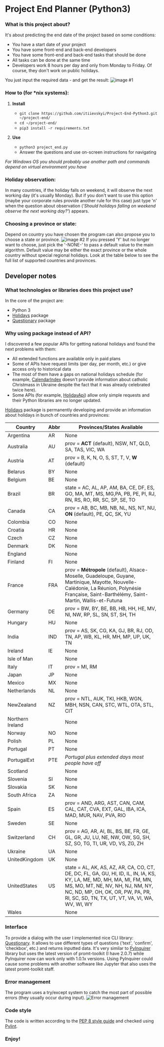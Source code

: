 # Project End Planner (Python3)

### What is this project about?
It's about predicting the end date of the project based on some conditions:
* You have a start date of your project
* You have some front-end and back-end developers
* You have some front-end and back-end tasks that should be done
* All tasks can be done at the same time
* Developers work 8 hours per day and only from Monday to Friday. Of course, they don't work on public holidays.

You just input the required data - and get the result:
![image #1](/images/1.png)

### How to (for *nix systems):
1. **Install**
   * `git clone https://github.com/itiievskyi/Project-End-Python3.git ~/project-end/`
   * `cd ~/project-end/`
   * `pip3 install -r requirements.txt`

2. **Use**
   * `python3 project_end.py`
   * Answer the questions and use on-screen instructions for navigating

*For Windows OS you should probably use another path and commands depend on virtual environment you have*

### Holiday observation:
In many countries, if the holiday falls on weekend, it will observe the next working day (it's usually Monday). But if you don't want to use this option (maybe your corporate rules provide another rule for this case) just type 'n' when the question about observation (*'Should holidays falling on weekend observe the next working day?'*) appears.

### Choosing a province or state:
Depend on country you have chosen the program can also propose you to choose a state or province.
![image #2](/images/2.png)
If you pressed 'Y' but no longer want to choose, just pick the '-NONE-' to pass a default value to the main algorithm. Default value may be either the exact province or the whole country without special regional holidays. Look at the table below to see the full list of supported countries and provinces.

## Developer notes

### What technologies or libraries does this project use?
In the core of the project are:
* Python 3
* [Holidays](https://pypi.org/project/holidays/) package
* [Questionary](https://github.com/tmbo/questionary) package

### Why using package instead of API?
I discovered a few popular APIs for getting national holidays and found the next problems with them:
* All extended functions are available only in paid plans
* Some of APIs have request limits (per day, per month, etc.) or give access only to historical data
* The most of them have a gaps on national holidays schedule (for example, [CalendarIndex](https://www.calendarindex.com/) doesn't provide information about catholic Christmass in Ukraine despite the fact that it was already celebrated twice here).
* Some APIs (for example, [HolidayApi](https://holidayapi.com/)) allow only simple requests and their Python libraries are no longer updated.

[Holidays](https://pypi.org/project/holidays/) package is permanently developing and provide an information about holidays in bunch of countries and provinces:

Country            |Abbr    |Provinces/States Available
-------------------|--------|-------------------------------------------------------------
Argentina          |AR      |None
Australia          |AU      |prov = **ACT** (default), NSW, NT, QLD, SA, TAS, VIC, WA
Austria            |AT      |prov = B, K, N, O, S, ST, T, V, **W** (default)
Belarus            |BY      |None
Belgium            |BE      |None
Brazil             |BR      |state = AC, AL, AP, AM, BA, CE, DF, ES, GO, MA, MT, MS, MG,PA, PB, PE, PI, RJ, RN, RS, RO, RR, SC, SP, SE, TO
Canada             |CA      |prov = AB, BC, MB, NB, NL, NS, NT, NU, **ON** (default), PE, QC, SK, YU
Colombia           |CO      |None
Croatia            |HR      |None
Czech              |CZ      |None
Denmark            |DK      |None
England            |        |None
Finland            |FI      |None
France             |FRA     |prov = **Métropole** (default), Alsace-Moselle, Guadeloupe, Guyane, Martinique, Mayotte, Nouvelle-Calédonie, La Réunion, Polynésie Française, Saint-Barthélémy, Saint-Martin, Wallis-et-Futuna
Germany            |DE      |prov = BW, BY, BE, BB, HB, HH, HE, MV, NI, NW, RP, SL, SN, ST, SH, TH
Hungary            |HU      |None
India              |IND     |prov = AS, SK, CG, KA, GJ, BR, RJ, OD, TN, AP, WB, KL, HR, MH, MP, UP, UK, TN
Ireland            |IE      |None
Isle of Man        |        |None
Italy              |IT      |prov = MI, RM
Japan              |JP      |None
Mexico             |MX      |None
Netherlands        |NL      |None
NewZealand         |NZ      |prov = NTL, AUK, TKI, HKB, WGN, MBH, NSN, CAN, STC, WTL, OTA, STL, CIT
Northern Ireland   |        |None
Norway             |NO      |None
Polish             |PL      |None
Portugal           |PT      |None
PortugalExt        |PTE     |*Portugal plus extended days most people have off*
Scotland           |        |None
Slovenia           |SI      |None
Slovakia           |SK      |None
South Africa       |ZA      |None
Spain              |ES      |prov = AND, ARG, AST, CAN, CAM, CAL, CAT, CVA, EXT, GAL, IBA, ICA, MAD, MUR, NAV, PVA, RIO
Sweden             |SE      |None
Switzerland        |CH      |prov = AG, AR, AI, BL, BS, BE, FR, GE, GL, GR, JU, LU, NE, NW, OW, SG, SH, SZ, SO, TG, TI, UR, VD, VS, ZG, ZH
Ukraine            |UA      |None
UnitedKingdom      |UK      |None
UnitedStates       |US      |state = AL, AK, AS, AZ, AR, CA, CO, CT, DE, DC, FL, GA, GU, HI, ID, IL, IN, IA, KS, KY, LA, ME, MD, MH, MA, MI, FM, MN, MS, MO, MT, NE, NV, NH, NJ, NM, NY, NC, ND, MP, OH, OK, OR, PW, PA, PR, RI, SC, SD, TN, TX, UT, VT, VA, VI, WA, WV, WI, WY
Wales              |        |None

### Interface
To provide a dialog with the user I implemented nice CLI library: [Questionary](https://github.com/tmbo/questionary).
It allows to use different types of questions ('text', 'confirm', 'checkbox', etc.) and returns inputted data.
It's very similar to [PyInquirer](https://github.com/CITGuru/PyInquirer/) library but uses the latest version of promt-toolkit (I have 2.0.7) while PyInquirer now can work only with 1.0.1x versions. Using PyInquirer could cause some problems with another software like Jupyter that also uses the latest promt-toolkit staff. 

### Error management
The program uses a try/except system to catch the most part of possible errors (they usually occur during input).
![Error management](/images/3.png)

### Code style
The code is written according to the [PEP 8 style guide](https://www.python.org/dev/peps/pep-0008/) and checked using [Pylint](https://www.pylint.org/).

### Enjoy!
